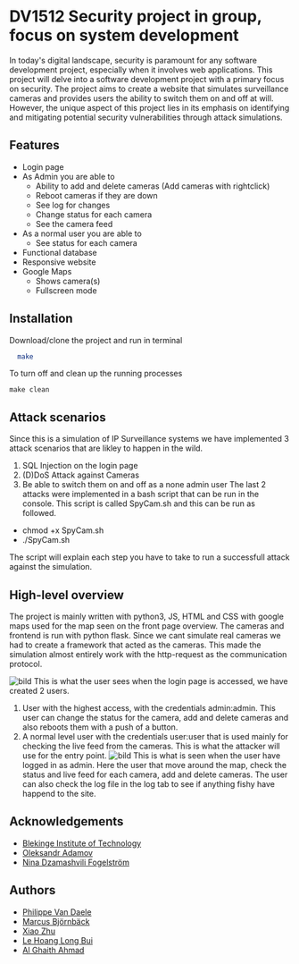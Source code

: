 
# DV1512 Security project in group, focus on system development
In today's digital landscape, security is paramount for any software development project, especially when it involves web applications. This project will delve into a software development project with a primary focus on security. The project aims to create a website that simulates surveillance cameras and provides users the ability to switch them on and off at will. However, the unique aspect of this project lies in its emphasis on identifying and mitigating potential security vulnerabilities through attack simulations.

## Features
- Login page
- As Admin you are able to
   * Ability to add and delete cameras (Add cameras with rightclick)
   * Reboot cameras if they are down
   * See log for changes
   * Change status for each camera
   * See the camera feed
- As a normal user you are able to
   * See status for each camera
- Functional database
- Responsive website
- Google Maps
    * Shows camera(s)
    * Fullscreen mode




## Installation

Download/clone the project and run in terminal

```bash
  make
```
To turn off and clean up the running processes
```
make clean
```
## Attack scenarios
Since this is a simulation of IP Surveillance systems we have implemented 3 attack scenarios that are likley to happen in the wild.
1. SQL Injection on the login page
2. (D)DoS Attack against Cameras
3. Be able to switch them on and off as a none admin user
The last 2 attacks were implemented in a bash script that can be run in the console. This script is called SpyCam.sh and this can be run as followed.

* chmod +x SpyCam.sh
* ./SpyCam.sh

The script will explain each step you have to take to run a successfull attack against the simulation.

## High-level overview
The project is mainly written with python3, JS, HTML and CSS with google maps used for the map seen on the front page overview.
The cameras and frontend is run with python flask. Since we cant simulate real cameras we had to create a framework that acted as the cameras. 
This made the simulation almost entirely work with the http-request as the communication protocol. 

![bild](https://github.com/PhilippeDaele/DV1512-Sakerhetsprojekt/assets/99668019/0b9295e4-19f4-4c7e-8d66-4e15f4c4eb51)
This is what the user sees when the login page is accessed, we have created 2 users.
1. User with the highest access, with the credentials admin:admin. This user can change the status for the camera, add and delete cameras and also reboots them with a push of a button.
2. A normal level user with the credentials user:user that is used mainly for checking the live feed from the cameras. This is what the attacker will use for the entry point.
![bild](https://github.com/PhilippeDaele/DV1512-Sakerhetsprojekt/assets/99668019/3712f287-9f48-4495-bda9-5bfd8e4f8a83)
This is what is seen when the user have logged in as admin. Here the user that move around the map, check the status and live feed for each camera, add and delete cameras. The user can also check the log file in the log tab to see if anything fishy have happend to the site.

    
## Acknowledgements

- [Blekinge Institute of Technology](www.bth.se)
- [Oleksandr Adamov](https://www.bth.se/?s=Oleksandr%20Adamov&searchtype=employee)
- [Nina Dzamashvili Fogelström](https://www.bth.se/?s=Oleksandr+Adamov&searchtype=employee&employee-filter=&s=Nina+Dzamashvili+Fogelstr%C3%B6m+)


## Authors

- [Philippe Van Daele](https://www.github.com/PhilippeDaele)
- [Marcus Björnbäck](https://github.com/maRkyB0019)
- [Xiao Zhu](https://github.com/imsanqian)
- [Le Hoang Long Bui](https://github.com/LeHoangLong2610)
- [Al Ghaith Ahmad](https://github.com/ghaithahmad)

